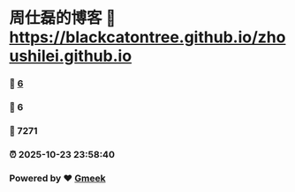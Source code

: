 # 周仕磊的博客 :link: https://blackcatontree.github.io/zhoushilei.github.io 
### :page_facing_up: [6](https://blackcatontree.github.io/zhoushilei.github.io/tag.html) 
### :speech_balloon: 6 
### :hibiscus: 7271 
### :alarm_clock: 2025-10-23 23:58:40 
### Powered by :heart: [Gmeek](https://github.com/Meekdai/Gmeek)
